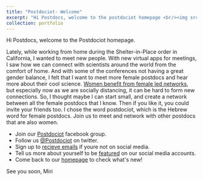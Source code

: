 ```yaml
---
title: "Postdociot- Welcome"
excerpt: "Hi Postdocs, welcome to the postdociot homepage <br/><img src='/images/postdociot-1.png'>"
collection: portfolio
---
```


Hi Postdocs, welcome to the Postdociot homepage. 

Lately, while working from home during the Shelter-in-Place order in California, I wanted to meet new people. With new virtual apps for meetings, I saw how we can connect with scientists around the world from the comfort of home. And with some of the conferences not having a great gender balance, I felt that I want to meet more female postdocs and hear more about their cool science. [Women benefit from female led networks](https://www.nature.com/articles/d41586-018-07878-w), but especially now as we are socially distancing, it can be hard to form new connections. So, I thought maybe I can start small, and create a network between all the female postdocs that I know. Then if you like it, you could invite your friends too. I chose the word postdociot, which is the Hebrew word for female postdocs. 
Join us to meet and network with other postdocs that are also women. 

  - Join our [Postdociot](https://www.facebook.com/groups/916327312206421/) facebook group. 
  - Follow us [@Postdociot](https://twitter.com/postdociot) on twitter.
  - Sign up to [recieve emails](https://forms.gle/b95uuGRsP9ikQYtGA) if youre not on social media. 
  - Tell us more about yourself to be [featured](https://forms.gle/b95uuGRsP9ikQYtGA) on our social media accounts. 
  - Come back to our [homepage](https://mirikrupkin.github.io/postdociot/) to check what's new!

See you soon,
Miri 


